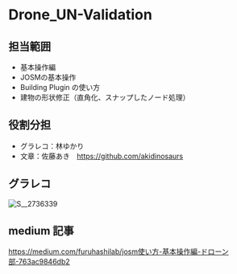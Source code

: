 # Drone_UN-Validation
## 担当範囲
* 基本操作編 
* JOSMの基本操作
* Building Plugin の使い方
* 建物の形状修正（直角化、スナップしたノード処理）

## 役割分担
* グラレコ：林ゆかり
* 文章：佐藤あき　https://github.com/akidinosaurs

## グラレコ
![S__2736339](https://github.com/furuhashilab/Drone_UN-Validation/assets/134602960/10c7806d-25d4-41c3-a5ce-948ffa302abc)

## medium 記事
https://medium.com/furuhashilab/josm使い方-基本操作編-ドローン部-763ac9846db2
